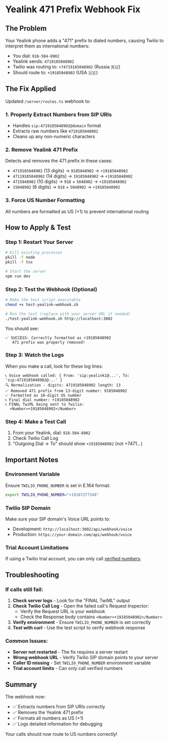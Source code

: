 # Yealink 471 Prefix Webhook Fix

## The Problem
Your Yealink phone adds a "471" prefix to dialed numbers, causing Twilio to interpret them as international numbers:
- You dial: `918-504-8902`
- Yealink sends: `4719185048902`
- Twilio was routing to: `+74719185048902` (Russia 🇷🇺)
- Should route to: `+19185048902` (USA 🇺🇸)

## The Fix Applied
Updated `/server/routes.ts` webhook to:

### 1. **Properly Extract Numbers from SIP URIs**
- Handles `sip:4719185048902@domain` format
- Extracts raw numbers like `4719185048902`
- Cleans up any non-numeric characters

### 2. **Remove Yealink 471 Prefix**
Detects and removes the 471 prefix in these cases:
- `4719185048902` (13 digits) → `9185048902` → `+19185048902`
- `47119185048902` (14 digits) → `19185048902` → `+19185048902`  
- `4715048902` (10 digits) → `918` + `5048902` → `+19185048902`
- `15048902` (8 digits) → `918` + `5048902` → `+19185048902`

### 3. **Force US Number Formatting**
All numbers are formatted as US (+1) to prevent international routing

## How to Apply & Test

### Step 1: Restart Your Server
```bash
# Kill existing processes
pkill -f node
pkill -f tsx

# Start the server
npm run dev
```

### Step 2: Test the Webhook (Optional)
```bash
# Make the test script executable
chmod +x test-yealink-webhook.sh

# Run the test (replace with your server URL if needed)
./test-yealink-webhook.sh http://localhost:3002
```

You should see:
```
✅ SUCCESS: Correctly formatted as +19185048902
   471 prefix was properly removed!
```

### Step 3: Watch the Logs
When you make a call, look for these log lines:
```
📞 Voice webhook called: { From: 'sip:yealink1@...', To: 'sip:4719185048902@...' }
🔍 Normalization - digits: 4719185048902 length: 13
✅ Removed 471 prefix from 13-digit number: 9185048902
✅ Formatted as 10-digit US number
📞 Final dial number: +19185048902
📞 FINAL TwiML being sent to Twilio:
  <Number>+19185048902</Number>
```

### Step 4: Make a Test Call
1. From your Yealink, dial: `918-504-8902`
2. Check Twilio Call Log
3. "Outgoing Dial → To" should show `+19185048902` (not +7471...)

## Important Notes

### Environment Variable
Ensure `TWILIO_PHONE_NUMBER` is set in E.164 format:
```bash
export TWILIO_PHONE_NUMBER="+19187277348"
```

### Twilio SIP Domain
Make sure your SIP domain's Voice URL points to:
- Development: `http://localhost:3002/api/webhook/voice`
- Production: `https://your-domain.com/api/webhook/voice`

### Trial Account Limitations
If using a Twilio trial account, you can only call [verified numbers](https://console.twilio.com/us1/develop/phone-numbers/manage/verified).

## Troubleshooting

### If calls still fail:
1. **Check server logs** - Look for the "FINAL TwiML" output
2. **Check Twilio Call Log** - Open the failed call's Request Inspector:
   - Verify the Request URL is your webhook
   - Check the Response body contains `<Number>+19185048902</Number>`
3. **Verify environment** - Ensure `TWILIO_PHONE_NUMBER` is set correctly
4. **Test with curl** - Use the test script to verify webhook response

### Common Issues:
- **Server not restarted** - The fix requires a server restart
- **Wrong webhook URL** - Verify Twilio SIP domain points to your server
- **Caller ID missing** - Set `TWILIO_PHONE_NUMBER` environment variable
- **Trial account limits** - Can only call verified numbers

## Summary
The webhook now:
- ✅ Extracts numbers from SIP URIs correctly
- ✅ Removes the Yealink 471 prefix
- ✅ Formats all numbers as US (+1)
- ✅ Logs detailed information for debugging

Your calls should now route to US numbers correctly!












